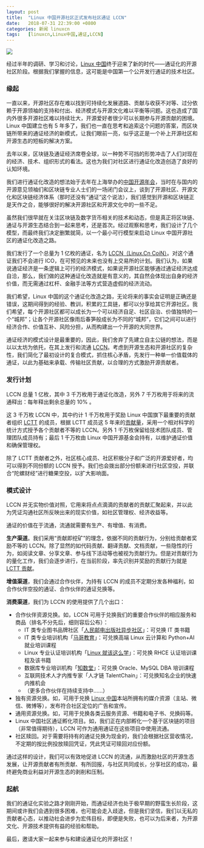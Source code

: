 ```yaml
---
layout: post
title:	"Linux 中国开源社区正式发布社区通证 LCCN"
date:	2018-07-31 22:39:00 +0800 
categories:	新闻 linuxcn 
tags:	[linuxcn,Linux中国,通证,LCCN]
---
```



![](/Asserts/Images//attachment/album/201808/01/001355mk8akaevqd9kkrdv.jpg)


经过半年的调研、学习和讨论，[Linux 中国](https://linux.cn/)终于迎来了新的时代——通证化的开源社区阶段。根据我们掌握的信息，这可能是中国第一个公开发行通证的技术社区。


### 缘起


一直以来，开源社区存在难以找到可持续化发展道路、贡献与收获不对等、过分依赖于开源领袖的支持和付出、经济模式与开源文化难以平衡等问题。这也造成了国内外很多开源社区难以持续壮大，开源爱好者很少可以长期参与开源贡献的困境。Linux 中国建立也有 5 年多了，我们也一直在思考和追索这个问题的答案，而区块链所带来的通证经济的新模式，让我们眼前一亮，似乎这正是一个补上开源社区和开源生态的短板的解决方案。


去年以来，区块链及通证经济席卷全球，以一种势不可挡的形势冲击了人们对现在的经济、技术、组织形式的看法。这也为我们对社区进行通证化改造创造了良好的认知环境。


我们进行通证化改造的想法始于去年在上海举办的[中国开源年会](http://www.huodongxing.com/go/coscon17)，当时在与国内的开源意见领袖们和区块链专业人士们的一场闭门会议上，谈到了开源社区、开源文化和区块链经济体系（那时还没有“通证”这个说法），我们感觉到开源和区块链正是天作之合，能够很好的解决开源社区和开源文化中的一些不足。


虽然我们很早就在关注区块链及数字货币相关的技术和动态，但是真正将区块链、通证与开源生态结合到一起来思考，还是首次。经过观察和思考，我们设计了几个模型，而最终我们决定删繁就简，以一个最小可行模型来启动 Linux 中国开源社区的通证化改造之路。


我们发行了一个总量为 1 亿枚的通证，名为 [LCCN（Linux.Cn CoiN）](https://etherscan.io/address/0x8f4f3b3c3a900d10e9cf74c30e16f5958d8fd339)。对这个通证我们不会进行 ICO，在可预见的未来也没有上交易所的计划。我们认为，如果说通证经济是一条逻辑上可行的经济模式，如果说开源社区能够通过通证经济达成自洽，那么，我们做的这种通证化改造就是有意义的，其自然会体现出自身的经济价值，而无需通过杠杆、金融手法等方式营造虚假的经济流动。


我们希望，Linux 中国的这个通证化改造之路，无论将来的事实会证明是正确还是错误，这期间得到的经验、教训，积累的工具链，都可以分享给其它开源社区。我们希望，每个开源社区都可以成长为一个可以经济自足、社区自治、价值独特的一个“城邦”；让各个开源社区像雨后春笋般成长为不同的“城邦”，它们之间可以进行经济合作、价值互补、风险分担，从而构建出一个开源的大同世界。


通证经济的模式设计是最重要的，因此，我们舍弃了先建立自主公链的想法，而是以以太坊为依托，在其上发行和流通 [LCCN](https://etherscan.io/address/0x8f4f3b3c3a900d10e9cf74c30e16f5958d8fd339)。考虑到开源生态和开源社区的复杂性，我们简化了最初设计的复合模式，抓住核心矛盾，先发行一种单一价值载体的通证，以此为基础来承载、传输社区贡献，以合理的方式激励开源贡献者。


### 发行计划


LCCN 总量 1 亿枚，其中 3 千万枚用于通证化改造，另外 7 千万枚用于将来的流通释出：每年释出剩余总量的 10% 。


这 3 千万枚 LCCN 中，其中约计 1 千万枚用于奖励 Linux 中国旗下最重要的贡献者组织 [LCTT](https://linux.cn/lctt/) 的成员，根据 LCTT 成员这 5 年来的[贡献量](https://linux.cn/lctt-list/)，采用一个相对科学的统计方式授予各个贡献者不等的 LCCN。另外 1 千万枚保留给技术团队成员、管理团队成员持有；最后 1 千万枚由 Linux 中国开源基金会持有，以维护通证价值和确保管理权。


除了 LCTT 贡献者之外，社区核心成员、社区积极分子和广泛的开源爱好者，均可以得到不同份额的 LCCN 授予。我们也会拨出部分份额来进行社区空投，并联合“陀螺财经”进行糖果空投，以扩大影响面。


### 模式设计


LCCN 并无实物价值对照，它用来将点点滴滴的贡献者的贡献汇聚起来，并以此为凭证沟通社区所反映出来的现实价值，如社区管理权、经济收益等。


通证的价值在于流通，流通就需要有生产、有增值、有消费。


**生产渠道**。我们采用“贡献即挖矿”的理念，依据不同的贡献行为，分别给贡献者奖励不等的 LCCN。除了显然的如代码贡献、翻译贡献、文档贡献，一些隐性的行为，如阅读文章、分享文章、参与线下活动等也被视为贡献行为。但是对贡献行为的量化工作，我们会逐步进行，在当前阶段，率先识别并奖励的贡献行为就是 [LCTT 贡献](https://linux.cn/lctt-list/)。


**增值渠道**，我们会通过合作伙伴，为持有 LCCN 的成员不定期分发各种福利，如合作伙伴空投的通证、合作伙伴的通证兑换等。


**消费渠道**，我们为 LCCN 的使用提供了几个出口：


* 合作伙伴资源兑换。如，LCCN 可用于兑换我们的重要合作伙伴的相应服务和商品（排名不分先后，细则容后公布）：
	+ IT 类专业图书品牌社区「[人民邮电出版社异步社区](https://www.epubit.com/)」：可兑换 IT 类书籍
	+ IT 类专业培训机构「[马哥教育](http://www.magedu.com/)」：可兑换高端 Linux 云计算和 Python+AI 就业培训课程
	+ Linux 专业认证培训机构「[Linux 就该这么学](https://www.linuxprobe.com/)」：可兑换 RHCE 认证培训课程及该书籍
	+ 数据库专业培训机构「[知数堂](http://zhishutang.com/)」：可兑换 Oracle、MySQL DBA 培训课程
	+ 互联网技术人才内推专家「人才链 TalentChain」：可兑换知名企业的快速内推机会
	+ （更多合作伙伴在持续支持中……）
* 独有资源兑换。如，可用于兑换 [Linux 中国](https://linux.cn/)本站所拥有的媒介资源（主站、微信、微博等），发布符合社区定位的广告和宣传。
* 通用资源兑换。如，可用于兑换各类云服务资源、书籍和电子书、兑换码等。
* Linux 中国社区通证孵化项目。如，我们正在内部孵化一个基于区块链的项目（非常值得期待），LCCN 可作为通用通证在这些项目中使用流通。
* 社区赎回。对于需要将持有的通证兑换为现金的，我们会根据社区营收情况，不定期的按比例投放赎回凭证，凭此凭证可赎回对应份额。


通过这样的设计，我们可以有效地促进 LCCN 的流通，从而激励社区的开源生态发展，让开源贡献者有所贡献、有所回报，与社区共同成长，分享社区的成功，最终避免商业利益对开源生态的剥削和压制。


### 起航


我们的通证化实验之路才刚刚开始，而通证经济也处于极早期的野蛮生长阶段，这期间或许我们会遇到很多困难，也可能会走入歧途，但是我们坚信，我们以无私的贡献者心态，以推动社会进步为宏伟目标，即便是失败，也可以为后来者，为开源文化、开源技术提供有益的经验和帮助。


最后，邀请大家一起来参与和建设通证化的开源社区！
